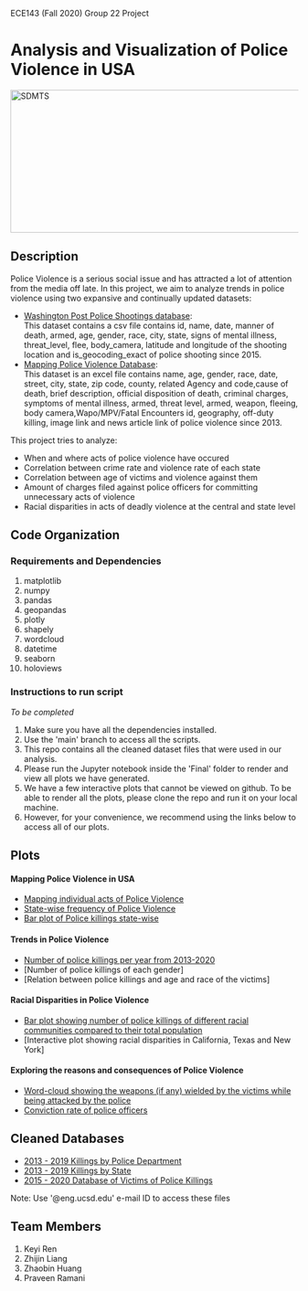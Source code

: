 ECE143 (Fall 2020) Group 22 Project

# Analysis and Visualization of Police Violence in USA

<img src="/images/police_violence.png" height="250" width="1550" alt="SDMTS">

## Description
Police Violence is a serious social issue and has attracted a lot of attention from the media off late. In this project, we aim to analyze trends in police violence using two expansive and continually updated datasets:

* [Washington Post Police Shootings database](https://github.com/washingtonpost/data-police-shootings):<br/>
This dataset contains a csv file contains id, name, date, manner of death, armed, age, gender, race, city, state, signs of mental illness, threat_level, flee, body_camera,         latitude and longitude of the shooting location and is_geocoding_exact of police shooting since 2015.
* [Mapping Police Violence Database](https://mappingpoliceviolence.org/):<br/>
This dataset is an excel file contains name, age, gender, race, date, street, city, state, zip code, county, related Agency and code,cause of death, brief description, official disposition of death, criminal charges, symptoms of mental illness, armed, threat level, armed, weapon, fleeing, body camera,Wapo/MPV/Fatal Encounters id, geography, off-duty killing, image link and news article link of police violence since 2013.

This project tries to analyze:

* When and where acts of police violence have occured
* Correlation between crime rate and violence rate of each state
* Correlation between age of victims and violence against them
* Amount of charges filed against police officers for committing unnecessary acts of violence
* Racial disparities in acts of deadly violence at the central and state level

## Code Organization

### Requirements and Dependencies

1. matplotlib
2. numpy
3. pandas
4. geopandas
5. plotly
6. shapely
7. wordcloud
8. datetime
9. seaborn
10. holoviews

### Instructions to run script

_To be completed_

1. Make sure you have all the dependencies installed.
2. Use the 'main' branch to access all the scripts. 
3. This repo contains all the cleaned dataset files that were used in our analysis.
4. Please run the Jupyter notebook inside the 'Final' folder to render and view all plots we have generated.
5. We have a few interactive plots that cannot be viewed on github. To be able to render all the plots, please clone the repo and run it on your local machine.
6. However, for your convenience, we recommend using the links below to access all of our plots.

## Plots

#### Mapping Police Violence in USA
* [Mapping individual acts of Police Violence](https://github.com/jasmine789/ECE143_group22/blob/main/images/occurancy_per_city.png)
* [State-wise frequency of Police Violence](https://github.com/jasmine789/ECE143_group22/blob/main/images/killings_per_state_map.png)
* [Bar plot of Police killings state-wise](https://github.com/jasmine789/ECE143_group22/blob/main/images/Killing_per_state_bar.png)

#### Trends in Police Violence
* [Number of police killings per year from 2013-2020](https://github.com/jasmine789/ECE143_group22/blob/main/images/attacks_per_year.png)
* [Number of police killings of each gender]
* [Relation between police killings and age and race of the victims]

#### Racial Disparities in Police Violence
* [Bar plot showing number of police killings of different racial communities compared to their total population](https://github.com/jasmine789/ECE143_group22/blob/main/images/racial_disparity.png)
* [Interactive plot showing racial disparities in California, Texas and New York]

#### Exploring the reasons and consequences of Police Violence
* [Word-cloud showing the weapons (if any) wielded by the victims while being attacked by the police](https://github.com/jasmine789/ECE143_group22/blob/main/images/word_cloud.png)
* [Conviction rate of police officers](https://github.com/jasmine789/ECE143_group22/blob/main/images/waffle_plot_charged.png)


## Cleaned Databases
* [2013 - 2019 Killings by Police Department](https://drive.google.com/file/d/1GUNOxTpR4gk7eOgKUHz74KMwVVwgc23l/view?usp=sharing)
* [2013 - 2019 Killings by State](https://drive.google.com/file/d/1VrDPwBX59YGHt1_VcLo2_VXAS1ntFoZm/view?usp=sharing)
* [2015 - 2020 Database of Victims of Police Killings](https://drive.google.com/file/d/1tC9_Bv2mbFLoE5bvt8PLelfm3Yon-CsW/view?usp=sharing)

Note: Use '@eng.ucsd.edu' e-mail ID to access these files

## Team Members
1. Keyi Ren
2. Zhijin Liang
3. Zhaobin Huang
4. Praveen Ramani

